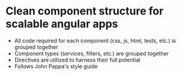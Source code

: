 # Clean component structure for scalable angular apps

- All code required for each component (css, js, html, tests, etc.) is grouped together
- Component types (services, filters, etc.) are grouped together
- Directives are utilized to harness their full potential
- Follows John Pappa's style guide
